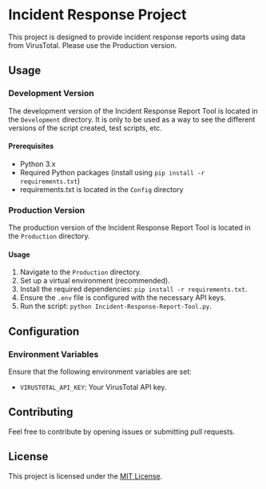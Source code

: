 # Incident Response Project

This project is designed to provide incident response reports using data from VirusTotal. Please use the Production version.

## Usage

### Development Version

The development version of the Incident Response Report Tool is located in the `Development` directory. It is only to be used as a way to see the different versions of the script created, test scripts, etc. 

#### Prerequisites

- Python 3.x
- Required Python packages (install using `pip install -r requirements.txt`)
- requirements.txt is located in the `Config` directory

### Production Version

The production version of the Incident Response Report Tool is located in the `Production` directory.

#### Usage

1. Navigate to the `Production` directory.
2. Set up a virtual environment (recommended).
3. Install the required dependencies: `pip install -r requirements.txt`.
4. Ensure the `.env` file is configured with the necessary API keys.
5. Run the script: `python Incident-Response-Report-Tool.py`.

## Configuration

### Environment Variables

Ensure that the following environment variables are set:

- `VIRUSTOTAL_API_KEY`: Your VirusTotal API key.

## Contributing

Feel free to contribute by opening issues or submitting pull requests.

## License

This project is licensed under the [MIT License](LICENSE).
